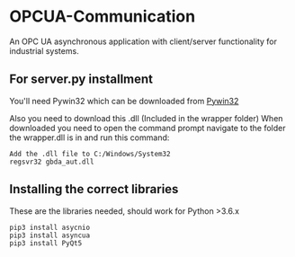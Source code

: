 # OPCUA-Communication
An OPC UA asynchronous application with client/server functionality for industrial systems.


## For server.py installment
You'll need Pywin32 which can be downloaded from
[Pywin32](https://github.com/mhammond/pywin32/releases)

Also you need to download this .dll (Included in the wrapper folder)
When downloaded you need to open the command prompt navigate to the folder the wrapper.dll is in and run this command:
```
Add the .dll file to C:/Windows/System32
regsvr32 gbda_aut.dll
```

## Installing the correct libraries
These are the libraries needed, should work for Python >3.6.x
```pip3 install OpenOPC-Python3x
pip3 install asycnio
pip3 install asyncua
pip3 install PyQt5
```
